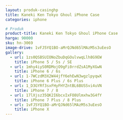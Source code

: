 ```yaml
---
layout: produk-casinghp
title: Kaneki Ken Tokyo Ghoul iPhone Case
categories: iphone

# Produk
product-title: Kaneki Ken Tokyo Ghoul iPhone Case
harga: 90000
sku: hn-3069
image-drive: 1vFJ5YQ1BO-aMrQJNd65lMAzM5s3uEesO
gallery:
  - url: 1zs0QSBSUIONoZbuDqGOulvwqLlh8G9EW
    title: iPhone 5 / 5s / SE
  - url: 1mhy4iyS0RDMojO9gFi0rrdZsA1MyXGwN
    title: iPhone 6 / 6s
  - url: 1-7WCzdM3X2W44jfY6ehEwN3wgzlpyqwX
    title: iPhone 6 Plus / 6s Plus
  - url: 1_D3GYRf3sxFHyFHYZntBL6BUSSvi4uVN
    title: iPhone 7 / 8
  - url: 17lXjsz35QK2I6bcxIxFO8Ulmxhw3G4fY
    title: iPhone 7 Plus / 8 Plus
  - url: 1vFJ5YQ1BO-aMrQJNd65lMAzM5s3uEesO
    title: iPhone X
---
```

